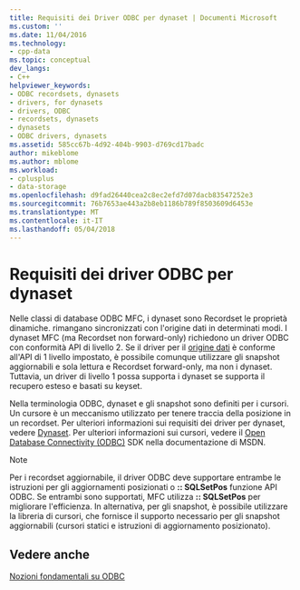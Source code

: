 ```yaml
---
title: Requisiti dei Driver ODBC per dynaset | Documenti Microsoft
ms.custom: ''
ms.date: 11/04/2016
ms.technology:
- cpp-data
ms.topic: conceptual
dev_langs:
- C++
helpviewer_keywords:
- ODBC recordsets, dynasets
- drivers, for dynasets
- drivers, ODBC
- recordsets, dynasets
- dynasets
- ODBC drivers, dynasets
ms.assetid: 585cc67b-4d92-404b-9903-d769cd17badc
author: mikeblome
ms.author: mblome
ms.workload:
- cplusplus
- data-storage
ms.openlocfilehash: d9fad26440cea2c8ec2efd7d07dacb83547252e3
ms.sourcegitcommit: 76b7653ae443a2b8eb1186b789f8503609d6453e
ms.translationtype: MT
ms.contentlocale: it-IT
ms.lasthandoff: 05/04/2018
---
```

# <a name="odbc-driver-requirements-for-dynasets"></a>Requisiti dei driver ODBC per dynaset
Nelle classi di database ODBC MFC, i dynaset sono Recordset le proprietà dinamiche. rimangano sincronizzati con l'origine dati in determinati modi. I dynaset MFC (ma Recordset non forward-only) richiedono un driver ODBC con conformità API di livello 2. Se il driver per il [origine dati](../../data/odbc/data-source-odbc.md) è conforme all'API di 1 livello impostato, è possibile comunque utilizzare gli snapshot aggiornabili e sola lettura e Recordset forward-only, ma non i dynaset. Tuttavia, un driver di livello 1 possa supporta i dynaset se supporta il recupero esteso e basati su keyset.  
  
 Nella terminologia ODBC, dynaset e gli snapshot sono definiti per i cursori. Un cursore è un meccanismo utilizzato per tenere traccia della posizione in un recordset. Per ulteriori informazioni sui requisiti dei driver per dynaset, vedere [Dynaset](../../data/odbc/dynaset.md). Per ulteriori informazioni sui cursori, vedere il [Open Database Connectivity (ODBC)](https://msdn.microsoft.com/en-us/library/ms710252.aspx) SDK nella documentazione di MSDN.  
  
> [!NOTE]
>  Per i recordset aggiornabile, il driver ODBC deve supportare entrambe le istruzioni per gli aggiornamenti posizionati o **:: SQLSetPos** funzione API ODBC. Se entrambi sono supportati, MFC utilizza **:: SQLSetPos** per migliorare l'efficienza. In alternativa, per gli snapshot, è possibile utilizzare la libreria di cursori, che fornisce il supporto necessario per gli snapshot aggiornabili (cursori statici e istruzioni di aggiornamento posizionato).  
  
## <a name="see-also"></a>Vedere anche  
 [Nozioni fondamentali su ODBC](../../data/odbc/odbc-basics.md)